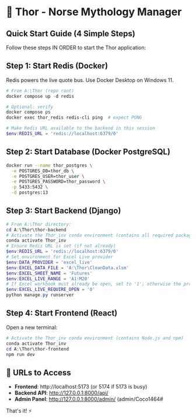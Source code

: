# 🔨 Thor - Norse Mythology Manager

## Quick Start Guide (4 Simple Steps)

Follow these steps IN ORDER to start the Thor application:

## Step 1: Start Redis (Docker)
Redis powers the live quote bus. Use Docker Desktop on Windows 11.

```powershell
# From A:\Thor (repo root)
docker compose up -d redis

# Optional: verify
docker compose ps
docker exec thor_redis redis-cli ping  # expect PONG

# Make Redis URL available to the backend in this session
$env:REDIS_URL = 'redis://localhost:6379/0'
```

## Step 2: Start Database (Docker PostgreSQL)
```bash
docker run --name thor_postgres \
  -e POSTGRES_DB=thor_db \
  -e POSTGRES_USER=thor_user \
  -e POSTGRES_PASSWORD=thor_password \
  -p 5433:5432 \
  -d postgres:13
```

## Step 3: Start Backend (Django)
```powershell
# From A:\Thor directory:
cd A:\Thor\thor-backend
# Activate the Thor_inv conda environment (contains all required packages)
conda activate Thor_inv
# Ensure Redis URL is set (if not already)
$env:REDIS_URL = 'redis://localhost:6379/0'
# Set environment for Excel Live provider
$env:DATA_PROVIDER = 'excel_live'
$env:EXCEL_DATA_FILE = 'A:\Thor\CleanData.xlsm'
$env:EXCEL_SHEET_NAME = 'Futures'
$env:EXCEL_LIVE_RANGE = 'A1:M20'
# If Excel workbook must already be open, set to '1'; otherwise the provider will open it
$env:EXCEL_LIVE_REQUIRE_OPEN = '0'
python manage.py runserver
```

## Step 4: Start Frontend (React)
Open a new terminal:
```powershell
# Activate the Thor_inv conda environment (contains Node.js and npm)
conda activate Thor_inv
cd A:\Thor\thor-frontend
npm run dev
```

## 🎯 URLs to Access
- **Frontend**: http://localhost:5173 (or 5174 if 5173 is busy)
- **Backend API**: http://127.0.0.1:8000/api/
- **Admin Panel**: http://127.0.0.1:8000/admin/ (admin/Coco1464#

That's it! ⚡

